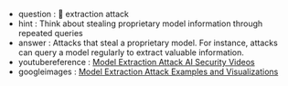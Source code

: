 - question : 🎯 extraction attack
- hint : Think about stealing proprietary model information through repeated queries
- answer : Attacks that steal a proprietary model. For instance, attacks can query a model regularly to extract valuable information.
- youtubereference : <a href="https://www.youtube.com/results?search_query=model+extraction+attack+AI+security" target="_blank">Model Extraction Attack AI Security Videos</a>
- googleimages : <a href="https://www.google.com/search?q=model+extraction+attack+AI+security+examples&tbm=isch" target="_blank">Model Extraction Attack Examples and Visualizations</a>